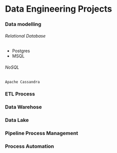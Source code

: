 # Data Engineering Projects
### Data modelling
######  Relational Database
*   Postgres
*   MSQL
######  NoSQL
    Apache Cassandra
### ETL Process
### Data Warehose
### Data Lake
### Pipeline Process Management
### Process Automation
